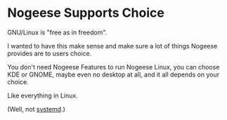 # Nogeese Supports Choice
GNU/Linux is "free as in freedom".

I wanted to have this make sense and make sure a lot of things Nogeese provides are to users choice.

You don't need Nogeese Features to run Nogeese Linux, you can choose KDE or GNOME, maybe even no desktop at all, and it all depends on your choice.

Like everything in Linux.

(Well, not [systemd](https://systemd.io).)
